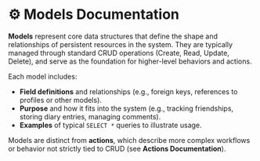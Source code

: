 # ⚙️ **Models Documentation**

**Models** represent core data structures that define the shape and relationships of persistent resources in the system. They are typically managed through standard CRUD operations (Create, Read, Update, Delete), and serve as the foundation for higher-level behaviors and actions.

Each model includes:

* **Field definitions** and relationships (e.g., foreign keys, references to profiles or other models).
* **Purpose** and how it fits into the system (e.g., tracking friendships, storing diary entries, managing comments).
* **Examples** of typical `SELECT *` queries to illustrate usage.

Models are distinct from **actions**, which describe more complex workflows or behavior not strictly tied to CRUD (see **Actions Documentation**).